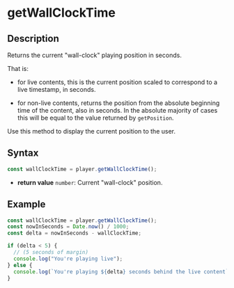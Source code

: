# getWallClockTime

## Description

Returns the current "wall-clock" playing position in seconds.

That is:

- for live contents, this is the current position scaled to correspond to a
  live timestamp, in seconds.

- for non-live contents, returns the position from the absolute beginning time
  of the content, also in seconds. In the absolute majority of cases this will
  be equal to the value returned by `getPosition`.

Use this method to display the current position to the user.

## Syntax

```js
const wallClockTime = player.getWallClockTime();
```

- **return value** `number`: Current "wall-clock" position.

## Example

```js
const wallClockTime = player.getWallClockTime();
const nowInSeconds = Date.now() / 1000;
const delta = nowInSeconds - wallClockTime;

if (delta < 5) {
  // (5 seconds of margin)
  console.log("You're playing live");
} else {
  console.log(`You're playing ${delta} seconds behind the live content`);
}
```

